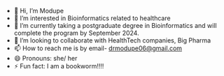 - 👋 Hi, I’m Modupe
- 👀 I’m interested in Bioinformatics related to healthcare
- 🌱 I’m currently taking a postgraduate degree in Bioinformatics and will complete the program by September 2024.
- 💞️ I’m looking to collaborate with HealthTech companies, Big Pharma
- 📫 How to reach me is by email- drmodupe06@gmail.com
- 😄 Pronouns: she/ her
- ⚡ Fun fact: I am a bookworm!!!!

<!---
DrModupeO/DrModupeO is a ✨ special ✨ repository because its `README.md` (this file) appears on your GitHub profile.
You can click the Preview link to take a look at your changes.
--->
